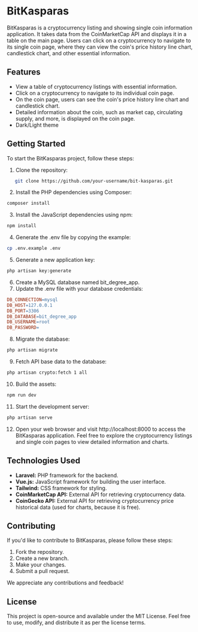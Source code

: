 # BitKasparas

BitKasparas is a cryptocurrency listing and showing single coin information application. It takes data from the CoinMarketCap API and displays it in a table on the main page. Users can click on a cryptocurrency to navigate to its single coin page, where they can view the coin's price history line chart, candlestick chart, and other essential information.

## Features

- View a table of cryptocurrency listings with essential information.
- Click on a cryptocurrency to navigate to its individual coin page.
- On the coin page, users can see the coin's price history line chart and candlestick chart.
- Detailed information about the coin, such as market cap, circulating supply, and more, is displayed on the coin page.
- Dark/Light theme

## Getting Started

To start the BitKasparas project, follow these steps:

1. Clone the repository:
```bash
   git clone https://github.com/your-username/bit-kasparas.git
```
2. Install the PHP dependencies using Composer:
```bash
composer install
```
3. Install the JavaScript dependencies using npm:
```bash
npm install
```
4. Generate the .env file by copying the example:
```bash
cp .env.example .env
```
5. Generate a new application key:
```bash
php artisan key:generate
```
6. Create a MySQL database named bit_degree_app.
7. Update the .env file with your database credentials:
```makefile
DB_CONNECTION=mysql
DB_HOST=127.0.0.1
DB_PORT=3306
DB_DATABASE=bit_degree_app
DB_USERNAME=root
DB_PASSWORD=
```
8. Migrate the database:
```bash
php artisan migrate
```
9. Fetch API base data to the database:
```bash
php artisan crypto:fetch 1 all
```
10. Build the assets:
```bash
npm run dev
```
11. Start the development server:
```bash
php artisan serve
```
12. Open your web browser and visit http://localhost:8000 to access the BitKasparas application.
Feel free to explore the cryptocurrency listings and single coin pages to view detailed information and charts.

## Technologies Used

- **Laravel:** PHP framework for the backend.
- **Vue.js:** JavaScript framework for building the user interface.
- **Tailwind:** CSS framework for styling.
- **CoinMarketCap API:** External API for retrieving cryptocurrency data.
- **CoinGecko API:** External API for retrieving cryptocurrency price historical data (used for charts, because it is free).

## Contributing

If you'd like to contribute to BitKasparas, please follow these steps:

1. Fork the repository.
2. Create a new branch.
3. Make your changes.
4. Submit a pull request.

We appreciate any contributions and feedback!

## License

This project is open-source and available under the MIT License. Feel free to use, modify, and distribute it as per the license terms.

   
   

